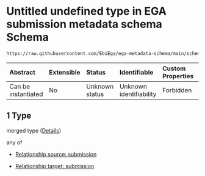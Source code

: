 # Untitled undefined type in EGA submission metadata schema Schema

```txt
https://raw.githubusercontent.com/EbiEga/ega-metadata-schema/main/schemas/EGA.submission.json#/properties/submissionRelationships/items/allOf/1/anyOf/0/allOf/1
```



| Abstract            | Extensible | Status         | Identifiable            | Custom Properties | Additional Properties | Access Restrictions | Defined In                                                                           |
| :------------------ | :--------- | :------------- | :---------------------- | :---------------- | :-------------------- | :------------------ | :----------------------------------------------------------------------------------- |
| Can be instantiated | No         | Unknown status | Unknown identifiability | Forbidden         | Allowed               | none                | [EGA.submission.json\*](../../../schemas/EGA.submission.json "open original schema") |

## 1 Type

merged type ([Details](ega-20-properties-submission-relationships-items-allof-relationship-constraints-for-a-submission-anyof-allowed-relationships-of-type-sameas-groupedwith-and-memberof-optional-ones-allof-1.md))

any of

*   [Relationship source: submission](ega-12-definitions-relationship-source-submission.md "check type definition")

*   [Relationship target: submission](ega-12-definitions-relationship-target-submission.md "check type definition")
